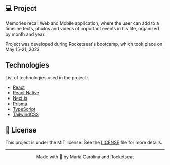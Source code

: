 <p align="center">

 ## 💻 Project

Memories recall Web and Mobile application, where the user can add to a timeline texts, photos and videos of important events in his life, organized by month and year.

Project was developed during Rocketseat's bootcamp, which took place on May 15-21, 2023.
</p>

## Technologies

List of technologies used in the project:

- [React](https://reactjs.org)
- [React Native](https://reactnative.dev/)
- [Next.js](https://nextjs.org/)
- [Prisma](https://www.prisma.io/)
- [TypeScript](https://www.typescriptlang.org/)
- [TailwindCSS](https://tailwindcss.com/)

## 📝 License

This project is under the MIT license. See the [LICENSE](LICENSE) file for more details.

---

<p align="center">
  Made with 💜 by Maria Carolina and Rocketseat
</p>
